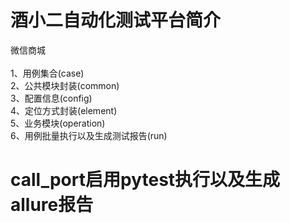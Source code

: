 # 酒小二自动化测试平台简介

微信商城\
\
1、用例集合(case)\
2、公共模块封装(common)\
3、配置信息(config)\
4、定位方式封装(element)\
5、业务模块(operation)\
6、用例批量执行以及生成测试报告(run)


# call_port启用pytest执行以及生成allure报告


